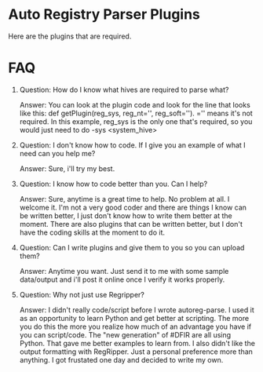 Auto Registry Parser Plugins 
=====================================  

Here are the plugins that are required.

FAQ
======

1. Question: How do I know what hives are required to parse what?
   
   Answer: You can look at the plugin code and look for the line that looks like this:
   def getPlugin(reg_sys, reg_nt='', reg_soft=''). ='' means it's not required. In this example, reg_sys is the only one that's required, so you would just need to do -sys <system_hive>

2. Question: I don't know how to code. If I give you an example of what I need can you help me?

   Answer: Sure, i'll try my best.

3. Question: I know how to code better than you. Can I help?

   Answer: Sure, anytime is a great time to help. No problem at all. I welcome it. I'm not a very good coder and there are things I know can be written better, I just don't know how to write them better at the moment. There are also plugins that can be written better, but I don't have the coding skills at the moment to do it. 

4. Question: Can I write plugins and give them to you so you can upload them?

   Answer: Anytime you want. Just send it to me with some sample data/output and i'll post it online once I verify it works properly.

5. Question: Why not just use Regripper?

   Answer: I didn't really code/script before I wrote autoreg-parse. I used it as an opportunity to learn Python and get better at scripting. The more you do this the more you realize how much of an advantage you have if you can script/code. The "new generation" of #DFIR are all using Python. That gave me better examples to learn from. I also didn't like the output formatting with RegRipper. Just a personal preference more than anything. I got frustated one day and decided to write my own.